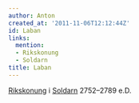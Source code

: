 ```yaml
---
author: Anton
created_at: '2011-11-06T12:12:44Z'
id: Laban
links:
  mention:
  - Rikskonung
  - Soldarn
title: Laban
---
```


[Rikskonung] i [Soldarn] 2752–2789 e.D.

  [Rikskonung]: Rikskonung
  [Soldarn]: Soldarn
